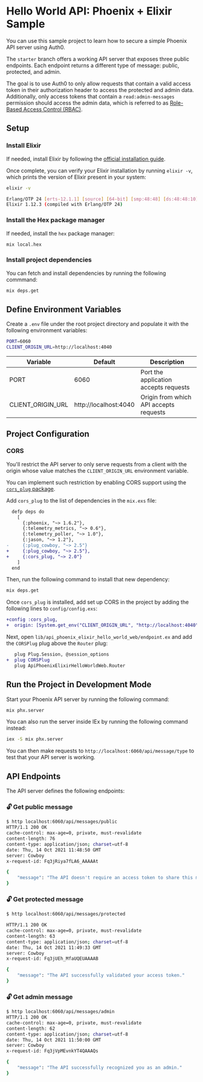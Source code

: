 # Hello World API: Phoenix + Elixir Sample

You can use this sample project to learn how to secure a simple Phoenix API server using Auth0.

The `starter` branch offers a working API server that exposes three public endpoints. Each endpoint returns a different type of message: public, protected, and admin.

The goal is to use Auth0 to only allow requests that contain a valid access token in their authorization header to access the protected and admin data. Additionally, only access tokens that contain a `read:admin-messages` permission should access the admin data, which is referred to as [Role-Based Access Control (RBAC)](https://auth0.com/docs/authorization/rbac/).

## Setup

### Install Elixir

If needed, install Elixir by following the [official installation guide](http://elixir-lang.org/install.html).

Once complete, you can verify your Elixir installation by running `elixir -v`, which prints the version of Elixir present in your system:

```bash
elixir -v

Erlang/OTP 24 [erts-12.1.1] [source] [64-bit] [smp:48:48] [ds:48:48:10] [async-threads:1] [jit]
Elixir 1.12.3 (compiled with Erlang/OTP 24)
```

### Install the Hex package manager

If needed, install the `hex` package manager:

```bash
mix local.hex
```

### Install project dependencies

You can fetch and install dependencies by running the following commmand:

```bash
mix deps.get
```

## Define Environment Variables

Create a `.env` file under the root project directory and populate it with the following environment variables:

```bash
PORT=6060
CLIENT_ORIGIN_URL=http://localhost:4040
```

| Variable           | Default                 | Description                            |
| ------------------ | ----------------------- | -------------------------------------- |
|  PORT              | 6060                    | Port the application accepts requests  |
|  CLIENT_ORIGIN_URL | http://localhost:4040   | Origin from which API accepts requests |


## Project Configuration

### CORS

You'll restrict the API server to only serve requests from a client with the origin whose value matches the `CLIENT_ORIGIN_URL` environment variable.

You can implement such restriction by enabling CORS support using the [`cors_plug` package](https://github.com/mschae/cors_plug).

Add `cors_plug` to the list of dependencies in the `mix.exs` file:

```diff
  defp deps do
    [
      {:phoenix, "~> 1.6.2"},
      {:telemetry_metrics, "~> 0.6"},
      {:telemetry_poller, "~> 1.0"},
      {:jason, "~> 1.2"},
-     {:plug_cowboy, "~> 2.5"}
+     {:plug_cowboy, "~> 2.5"},
+     {:cors_plug, "~> 2.0"}
    ]
  end
```

Then, run the following command to install that new dependency:

```bash
mix deps.get
```

Once `cors_plug` is installed, add set up CORS in the project by adding the following lines to `config/config.exs`:

```diff
+config :cors_plug,
+  origin: [System.get_env("CLIENT_ORIGIN_URL", "http://localhost:4040")]
```

Next, open `lib/api_phoenix_elixir_hello_world_web/endpoint.ex` and add the `CORSPlug` plug above the `Router` plug:

```diff
   plug Plug.Session, @session_options
+  plug CORSPlug
   plug ApiPhoenixElixirHelloWorldWeb.Router
```

## Run the Project in Development Mode

Start your Phoenix API server by running the following command:

```bash
mix phx.server
```

You can also run the server inside IEx by running the following command instead:

```bash
iex -S mix phx.server
```

You can then make requests to `http://localhost:6060/api/message/type` to test that your API server is working.

## API Endpoints

The API server defines the following endpoints:

### 🔓 Get public message

```bash
$ http localhost:6060/api/messages/public
HTTP/1.1 200 OK
cache-control: max-age=0, private, must-revalidate
content-length: 76
content-type: application/json; charset=utf-8
date: Thu, 14 Oct 2021 11:48:50 GMT
server: Cowboy
x-request-id: Fq3jRiya7fLA6_AAAAAt

{
    "message": "The API doesn't require an access token to share this message."
}
```

### 🔓 Get protected message

```bash
$ http localhost:6060/api/messages/protected

HTTP/1.1 200 OK
cache-control: max-age=0, private, must-revalidate
content-length: 63
content-type: application/json; charset=utf-8
date: Thu, 14 Oct 2021 11:49:33 GMT
server: Cowboy
x-request-id: Fq3jUEh_MfaUQEUAAAAB

{
    "message": "The API successfully validated your access token."
}

```

### 🔓 Get admin message

```bash
$ http localhost:6060/api/messages/admin    
HTTP/1.1 200 OK
cache-control: max-age=0, private, must-revalidate
content-length: 62
content-type: application/json; charset=utf-8
date: Thu, 14 Oct 2021 11:50:00 GMT
server: Cowboy
x-request-id: Fq3jVpMEvnkYT4QAAAQs

{
    "message": "The API successfully recognized you as an admin."
}
```
